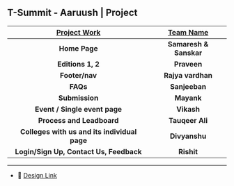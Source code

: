 ## T-Summit - Aaruush | Project 

   | [Project Work](https://github.com/sahaj169/envision-temp) | [Team Name](https://github.com/sahaj169/envision-temp) | 
| :------------------------------------------------------------------------------------------: | :------------------------------------------------------------------------------------------: | 
|                    **Home Page**                    |                        **Samaresh & Sanskar**                       | | 
|                    **Editions 1, 2**                    |                        **Praveen**                       |
|                    **Footer/nav**                    |                        **Rajya vardhan**                       |
|                    **FAQs**                    |                        **Sanjeeban**                       |
|                    **Submission**                    |                        **Mayank**                       |
|                    **Event / Single event page**                    |                        **Vikash**                       |
|                    **Process and Leadboard**                    |                        **Tauqeer Ali**                       |
|                    **Colleges with us and its individual page**                    |                        **Divyanshu**                       |
|                    **Login/Sign Up, Contact Us, Feedback**                    |                        **Rishit**                       |


---
- :paperclip: [Design Link](https://www.figma.com/file/wWl9BjhNIycbx2KS14xU8m/T-Summit-Website-UI?node-id=0%3A1)
